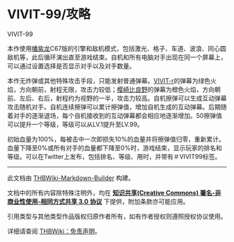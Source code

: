 # VIVIT-99/攻略

<!-- source html: G:\repos\THBWiki-Markdown-Builder\THBWikiMarkdown\Temp\main\f\fb\ns0%3AVIVIT-99%2F%E6%94%BB%E7%95%A5.html -->

VIVIT-99

  
本作使用[幡紫龙](./幡紫龙.md)C67版的引擎和敌机模式，包括激光、格子、车道、波浪、同心圆敌机等，此后循环演出直至游戏结束。自机和所有电脑对手出现在同一个屏幕上，可以通过设置选择是否显示对手以及对手数量。
  
  
本作无炸弹或其他特殊攻击手段，只能发射普通弹幕。[VIVIT-r](./VIVIT-r.md)的弹幕为绿色火焰，方向朝前，射程无限，攻击力较低；[樱崎比良野](./樱崎比良野.md)的弹幕为橙色火焰，方向朝前、左后、右后，射程约为视野的一半，攻击力较高。自机擦弹可以生成互动弹幕攻击随机对手。自机连续擦弹可以累计擦弹值，增加自机生成的互动弹幕。后期随着对手的逐渐退场，每个自机接收到的互动弹幕都会相应地逐渐增加。50擦弹值可以提升一个等级，等级可以从LV.1提升至LV.99。
  
  
初始血量为100%，每被击中一次即损失10%的血量并将擦弹值归零，重新累计。血量下降至0%或所有对手的血量都下降至0%时，游戏结束，显示玩家的排名和等级。可以在Twitter上发布，包括排名、等级、用时，并带有＃VIVIT99标签。
  





---

此文档由 [THBWiki-Markdown-Builder](https://github.com/Delsin-Yu/THBWiki-Markdown-Builder) 构建。

文档中的所有内容除特殊注明外，均在 [**知识共享(Creative Commons) 署名-非商业性使用-相同方式共享 3.0 协议**](https://creativecommons.org/licenses/by-sa/3.0/deed.zh-hans) 下提供，附加条款亦可能应用。

引用类型与其他类型作品版权归原作者所有，如有作者授权则遵照授权协议使用。

详细请查阅 [THBWiki：免责声明](https://thbwiki.cc/THBWiki:%E5%85%8D%E8%B4%A3%E5%A3%B0%E6%98%8E)。

